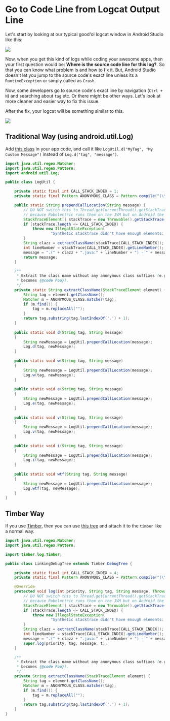 # Go to Code Line from Logcat Output Line

Let's start by looking at our typical good'ol logcat window in Android Studio like this:

![](https://www.codeproject.com/KB/android/1078103/chpt03_007.png)

Now, when you get this kind of logs while coding your awesome apps, then your first question would be: **Where is the source code line for this log?**. So that you can know what problem is and how to fix it. But, Android Studio doesn't let you jump to the source code's exact line unless its a ```RuntimeException``` or simply called as ```Crash```. 

Now, some developers go to source code's exact line by navigation (```Ctrl + N```) and searching about ```tag``` etc. Or there might be other ways. Let's look at more cleaner and easier way to fix this issue.

After the fix, your logcat will be something similar to this.

![](https://cdn-images-1.medium.com/max/2000/1*pruJtyUU0U3-d6X1rdkuXQ.png)

## Traditional Way (using android.util.Log)
Add [this class](https://gist.github.com/wajahatkarim3/21fc299f22172c4a147ba3ce75d2d761#file-logutil-java) in your app code, and call it like ```LogUtil.d("MyTag", "My Custom Message")``` instead of ```Log.d("tag", "message")```.

```java
import java.util.regex.Matcher;
import java.util.regex.Pattern;
import android.util.Log;

public class LogUtil {

    private static final int CALL_STACK_INDEX = 1;
    private static final Pattern ANONYMOUS_CLASS = Pattern.compile("(\\$\\d+)+$");

    public static String prependCallLocation(String message) {
        // DO NOT switch this to Thread.getCurrentThread().getStackTrace(). The test will pass
        // because Robolectric runs them on the JVM but on Android the elements are different.
        StackTraceElement[] stackTrace = new Throwable().getStackTrace();
        if (stackTrace.length <= CALL_STACK_INDEX) {
            throw new IllegalStateException(
                    "Synthetic stacktrace didn't have enough elements: are you using proguard?");
        }
        String clazz = extractClassName(stackTrace[CALL_STACK_INDEX]);
        int lineNumber = stackTrace[CALL_STACK_INDEX].getLineNumber();
        message = ".(" + clazz + ".java:" + lineNumber + ") - " + message;
        return message;
    }

    /**
     * Extract the class name without any anonymous class suffixes (e.g., {@code Foo$1}
     * becomes {@code Foo}).
     */
    private static String extractClassName(StackTraceElement element) {
        String tag = element.getClassName();
        Matcher m = ANONYMOUS_CLASS.matcher(tag);
        if (m.find()) {
            tag = m.replaceAll("");
        }
        return tag.substring(tag.lastIndexOf('.') + 1);
    }
    
    public static void d(String tag, String message)
    {
        String newMessage = LogUtil.prependCallLocation(message);
        Log.d(tag, newMessage);
    }
    
    public static void w(String tag, String message)
    {
        String newMessage = LogUtil.prependCallLocation(message);
        Log.w(tag, newMessage);
    }
    
    public static void e(String tag, String message)
    {
        String newMessage = LogUtil.prependCallLocation(message);
        Log.e(tag, newMessage);
    }
    
    public static void v(String tag, String message)
    {
        String newMessage = LogUtil.prependCallLocation(message);
        Log.v(tag, newMessage);
    }
    
    public static void i(String tag, String message)
    {
        String newMessage = LogUtil.prependCallLocation(message);
        Log.i(tag, newMessage);
    }
    
    public static void wtf(String tag, String message)
    {
        String newMessage = LogUtil.prependCallLocation(message);
        Log.wtf(tag, newMessage);
    }   
}
```

## Timber Way
If you use [Timber](https://github.com/JakeWharton/timber), then you can use [this tree](https://gist.github.com/wajahatkarim3/21fc299f22172c4a147ba3ce75d2d761#file-logcodedebugtree-java) and attach it to the ```timber``` like a normal way. 

```java
import java.util.regex.Matcher;
import java.util.regex.Pattern;

import timber.log.Timber;

public class LinkingDebugTree extends Timber.DebugTree {

    private static final int CALL_STACK_INDEX = 4;
    private static final Pattern ANONYMOUS_CLASS = Pattern.compile("(\\$\\d+)+$");

    @Override
    protected void log(int priority, String tag, String message, Throwable t) {
        // DO NOT switch this to Thread.getCurrentThread().getStackTrace(). The test will pass
        // because Robolectric runs them on the JVM but on Android the elements are different.
        StackTraceElement[] stackTrace = new Throwable().getStackTrace();
        if (stackTrace.length <= CALL_STACK_INDEX) {
            throw new IllegalStateException(
                    "Synthetic stacktrace didn't have enough elements: are you using proguard?");
        }
        String clazz = extractClassName(stackTrace[CALL_STACK_INDEX]);
        int lineNumber = stackTrace[CALL_STACK_INDEX].getLineNumber();
        message = ".(" + clazz + ".java:" + lineNumber + ") - " + message;
        super.log(priority, tag, message, t);
    }

    /**
     * Extract the class name without any anonymous class suffixes (e.g., {@code Foo$1}
     * becomes {@code Foo}).
     */
    private String extractClassName(StackTraceElement element) {
        String tag = element.getClassName();
        Matcher m = ANONYMOUS_CLASS.matcher(tag);
        if (m.find()) {
            tag = m.replaceAll("");
        }
        return tag.substring(tag.lastIndexOf('.') + 1);
    }
}
```

